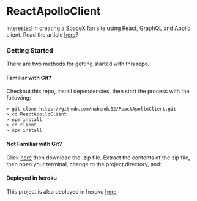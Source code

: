 # ReactApolloClient

Interested in creating a SpaceX fan site using React, GraphQL and Apollo client. Read the article [here](https://dev.to/nabendu82/build-spacex-fan-site-using-graphql-with-react-and-apollo-client-1-1c6k)?

### Getting Started

There are two methods for getting started with this repo.

#### Familiar with Git?
Checkout this repo, install dependencies, then start the process with the following:

```
> git clone https://github.com/nabendu82/ReactApolloClient.git
> cd ReactApolloClient
> npm install
> cd client
> npm install
```

#### Not Familiar with Git?
Click [here](https://github.com/nabendu82/ReactApolloClient/archive/master.zip) then download the .zip file.  Extract the contents of the zip file, then open your terminal, change to the project directory, and:

#### Deployed in heroku
This project is also deployed in heroku [here](https://stark-bastion-93462.herokuapp.com/)
